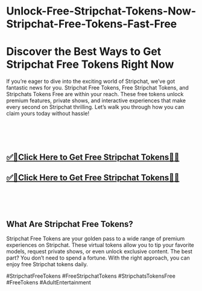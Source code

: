 # Unlock-Free-Stripchat-Tokens-Now-Stripchat-Free-Tokens-Fast-Free

<h1>Discover the Best Ways to Get Stripchat Free Tokens Right Now</h1>

If you’re eager to dive into the exciting world of Stripchat, we’ve got fantastic news for you. Stripchat Free Tokens, Free Stripchat Tokens, and Stripchats Tokens Free are within your reach. These free tokens unlock premium features, private shows, and interactive experiences that make every second on Stripchat thrilling. Let’s walk you through how you can claim yours today without hassle!

<br><br><br>
**<b><h2>[✅🎯Click Here to Get Free Stripchat Tokens🎯✅](https://searchoptima.org/free-stripchat-tokens/)</h2></b>**
**<b><h2>[✅🎯Click Here to Get Free Stripchat Tokens🎯✅](https://searchoptima.org/free-stripchat-tokens/)</h2></b>**
<br><br><br>

<h2>What Are Stripchat Free Tokens?</h2>
Stripchat Free Tokens are your golden pass to a wide range of premium experiences on Stripchat. These virtual tokens allow you to tip your favorite models, request private shows, or even unlock exclusive content. The best part? You don’t need to spend a fortune. With the right approach, you can enjoy free Stripchat tokens daily.


#StripchatFreeTokens #FreeStripchatTokens #StripchatsTokensFree #FreeTokens #AdultEntertainment
